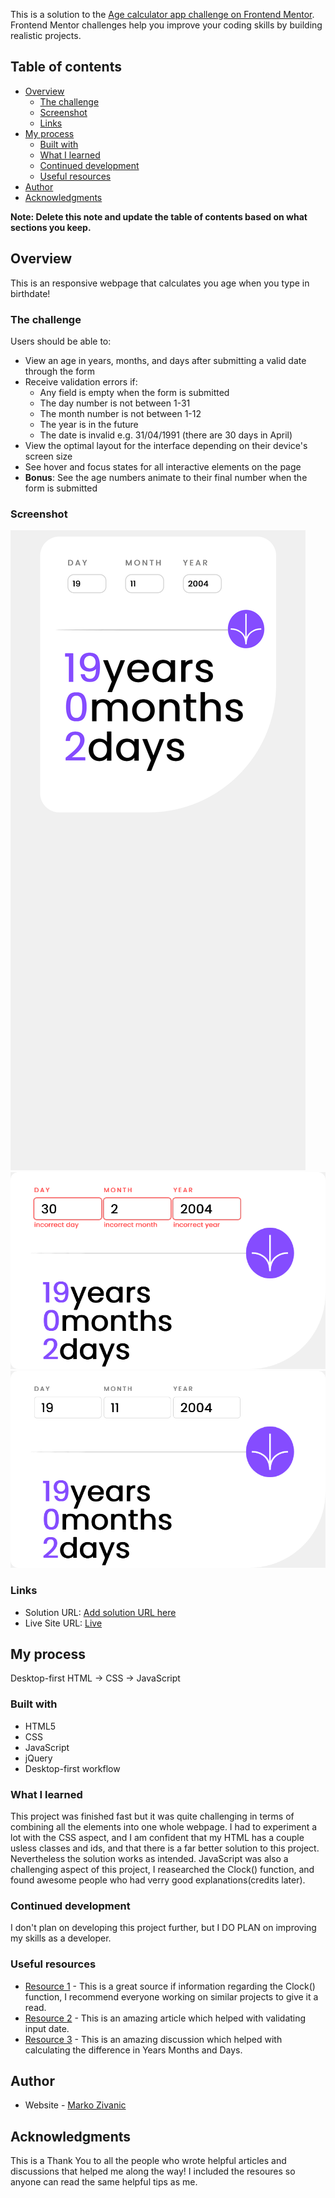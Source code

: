 
This is a solution to the [Age calculator app challenge on Frontend Mentor](https://www.frontendmentor.io/challenges/age-calculator-app-dF9DFFpj-Q). Frontend Mentor challenges help you improve your coding skills by building realistic projects. 

## Table of contents

- [Overview](#overview)
  - [The challenge](#the-challenge)
  - [Screenshot](#screenshot)
  - [Links](#links)
- [My process](#my-process)
  - [Built with](#built-with)
  - [What I learned](#what-i-learned)
  - [Continued development](#continued-development)
  - [Useful resources](#useful-resources)
- [Author](#author)
- [Acknowledgments](#acknowledgments)

**Note: Delete this note and update the table of contents based on what sections you keep.**

## Overview

This is an responsive webpage that calculates you age when you type in birthdate!

### The challenge

Users should be able to:

- View an age in years, months, and days after submitting a valid date through the form
- Receive validation errors if:
  - Any field is empty when the form is submitted
  - The day number is not between 1-31
  - The month number is not between 1-12
  - The year is in the future
  - The date is invalid e.g. 31/04/1991 (there are 30 days in April)
- View the optimal layout for the interface depending on their device's screen size
- See hover and focus states for all interactive elements on the page
- **Bonus**: See the age numbers animate to their final number when the form is submitted

### Screenshot

![](Screenshot(1).png)
![](Screenshot(2).png)
![](Screenshot(3).png)

### Links

- Solution URL: [Add solution URL here](https://your-solution-url.com)
- Live Site URL: [Live](https://marko-zivanic.github.io/AgeCalculator/)

## My process

Desktop-first HTML -> CSS -> JavaScript

### Built with

- HTML5
- CSS
- JavaScript
- jQuery
- Desktop-first workflow

### What I learned

This project was finished fast but it was quite challenging in terms of combining all the elements into one whole webpage. I had to experiment a lot with the CSS aspect, and I am confident that my HTML has a couple usless classes and ids, and that there is a far better solution to this project. Nevertheless the solution works as intended. JavaScript was also a challenging aspect of this project, I reasearched the Clock() function, and found awesome people who had verry good explanations(credits later). 

### Continued development

I don't plan on developing this project further, but I DO PLAN on improving my skills as a developer.

### Useful resources

- [Resource 1](https://www.scaler.com/topics/get-current-date-in-javascript/) - This is a great source if information regarding the Clock() function, I recommend everyone working on similar projects to give it a read.
- [Resource 2](https://www.freecodecamp.org/news/how-to-validate-a-date-in-javascript/) - This is an amazing article which helped with validating input date.
- [Resource 3](https://stackoverflow.com/questions/17732897/difference-between-two-dates-in-years-months-days-in-javascript) - This is an amazing discussion which helped with calculating the difference in Years Months and Days.

## Author

- Website - [Marko Zivanic](https://marko-zivanic.github.io/website/)

## Acknowledgments

This is a Thank You to all the people who wrote helpful articles and discussions that helped me along the way!
I included the resoures so anyone can read the same helpful tips as me.
